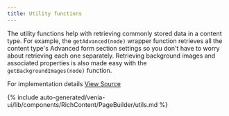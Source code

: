 ```yaml
---
title: Utility functions
---
```


The utility functions help with retrieving commonly stored data in a content type. For example, the `getAdvanced(node)` wrapper function retrieves all the content type's Advanced form section settings so you don't have to worry about retrieving each one separately. Retrieving background images and associated properties is also made easy with the `getBackgroundImages(node)` function.

For implementation details [View Source]
<!--
The reference doc content is generated automatically from the source code.
To update this section, update the doc blocks in the source code
-->
{% include auto-generated/venia-ui/lib/components/RichContent/PageBuilder/utils.md %}

[View Source]: https://github.com/magento/pwa-studio/blob/feature/page-builder/packages/venia-ui/lib/components/RichContent/PageBuilder/utils.js
